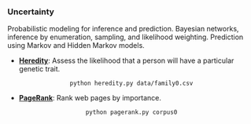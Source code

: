 ### Uncertainty

Probabilistic modeling for inference and prediction. Bayesian networks, inference by enumeration, sampling, and likelihood weighting. Prediction using Markov and Hidden Markov models. 

- [**Heredity**](heredity): Assess the likelihood that a person will have a particular genetic trait.  
<p align="center">
<code>python heredity.py data/family0.csv</code>
</p>

- [**PageRank**](pagerank): Rank web pages by importance.
<p align="center">
<code>python pagerank.py corpus0</code>
</p>

